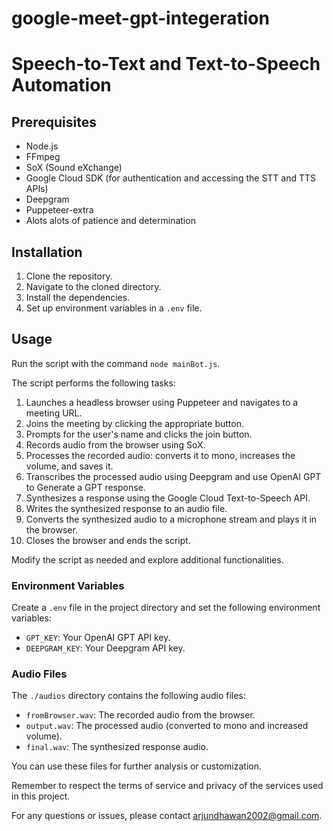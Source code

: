 # google-meet-gpt-integeration
# Speech-to-Text and Text-to-Speech Automation

## Prerequisites

- Node.js
- FFmpeg
- SoX (Sound eXchange)
- Google Cloud SDK (for authentication and accessing the STT and TTS APIs)
- Deepgram
- Puppeteer-extra
- Alots alots of patience and determination

## Installation

1. Clone the repository.
2. Navigate to the cloned directory.
3. Install the dependencies.
4. Set up environment variables in a `.env` file.

## Usage

Run the script with the command `node mainBot.js`.

The script performs the following tasks:

1. Launches a headless browser using Puppeteer and navigates to a meeting URL.
2. Joins the meeting by clicking the appropriate button.
3. Prompts for the user's name and clicks the join button.
4. Records audio from the browser using SoX.
5. Processes the recorded audio: converts it to mono, increases the volume, and saves it.
6. Transcribes the processed audio using Deepgram and use OpenAI GPT to Generate a GPT response.
7. Synthesizes a response using the Google Cloud Text-to-Speech API.
8. Writes the synthesized response to an audio file.
9. Converts the synthesized audio to a microphone stream and plays it in the browser.
10. Closes the browser and ends the script.

Modify the script as needed and explore additional functionalities.

### Environment Variables

Create a `.env` file in the project directory and set the following environment variables:

- `GPT_KEY`: Your OpenAI GPT API key.
- `DEEPGRAM_KEY`: Your Deepgram API key.

### Audio Files

The `./audios` directory contains the following audio files:

- `fromBrowser.wav`: The recorded audio from the browser.
- `output.wav`: The processed audio (converted to mono and increased volume).
- `final.wav`: The synthesized response audio.

You can use these files for further analysis or customization.

Remember to respect the terms of service and privacy of the services used in this project.

For any questions or issues, please contact arjundhawan2002@gmail.com.
